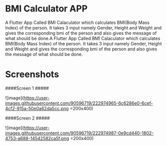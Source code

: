 # BMI Calculator APP

A Flutter App Called BMI Calaculator which calculates BMI(Body Mass Index) of the person. It takes 3 input namely Gender, Height and Weight and gives the corresponding bmi of the person and also gives the message of what should be done.A Flutter App Called BMI Calaculator which calculates BMI(Body Mass Index) of the person. It takes 3 input namely Gender, Height and Weight and gives the corresponding bmi of the person and also gives the message of what should be done.

# Screenshots

####Screen 1 #####

![image](https://user-images.githubusercontent.com/90596719/222974965-6c6286e0-6cef-4cf2-915a-50e0a62da5cc.png =200x400)



####Screen 2 #####

![image](https://user-images.githubusercontent.com/90596719/222974987-0e9cd440-1802-4753-a688-14542582ca5f.png =200x400)
